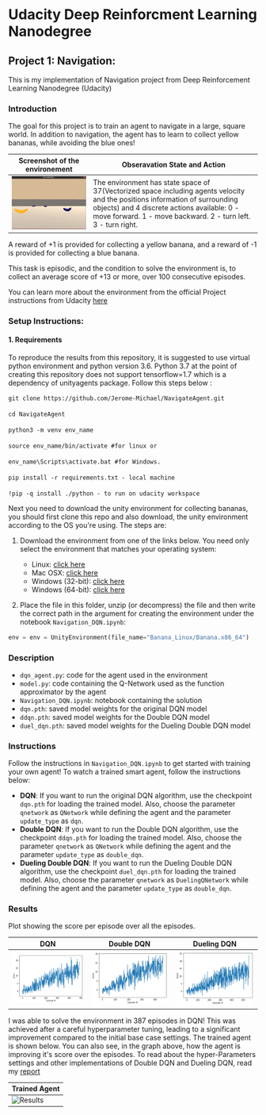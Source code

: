 # Udacity Deep Reinforcment Learning Nanodegree 
## Project 1: Navigation:
 This is my implementation of Navigation project from Deep Reinforcement Learning Nanodegree (Udacity)

### Introduction

The goal for this project is to train an agent to navigate in a large, square world. In addition to navigation, the agent has to learn to collect yellow bananas, while avoiding the blue ones! 

| Screenshot of the environement | Obseravation State and Action  |
|---------------|-----------------|
|![ScreenShot](./Results/EnvironmentIntro.png)      | The environment has state space of 37(Vectorized space including agents velocity and the positions information of surrounding objects) and 4 discrete actions available: 0 - move forward. 1 - move backward. 2 - turn left. 3 - turn right.|

A reward of +1 is provided for collecting a yellow banana, and a reward of -1 is provided for collecting a blue banana.  

This task is episodic, and the condition to solve the environment is, to collect an average score of +13 or more, over 100 consecutive episodes.

You can learn more about the environment from the official Project instructions from Udacity [here](https://github.com/udacity/deep-reinforcement-learning/tree/master/p1_navigation)

### Setup Instructions:
#### 1. Requirements

To reproduce the results from this repository, it is suggested to use virtual python environment and python version 3.6. Python 3.7 at the point of creating this repository does not support tensorflow=1.7 which is a dependency of unityagents package. Follow this steps below :

```
git clone https://github.com/Jerome-Michael/NavigateAgent.git

cd NavigateAgent

python3 -m venv env_name

source env_name/bin/activate #for linux or

env_name\Scripts\activate.bat #for Windows.

pip install -r requirements.txt - local machine

!pip -q install ./python - to run on udacity workspace 

 ```
 
Next you need to download the unity environment for collecting bananas, you should first clone this repo and also download, the unity environment according to the OS you're using. The steps are:

1. Download the environment from one of the links below.  You need only select the environment that matches your operating system:
    - Linux: [click here](https://s3-us-west-1.amazonaws.com/udacity-drlnd/P1/Banana/Banana_Linux.zip)
    - Mac OSX: [click here](https://s3-us-west-1.amazonaws.com/udacity-drlnd/P1/Banana/Banana.app.zip)
    - Windows (32-bit): [click here](https://s3-us-west-1.amazonaws.com/udacity-drlnd/P1/Banana/Banana_Windows_x86.zip)
    - Windows (64-bit): [click here](https://s3-us-west-1.amazonaws.com/udacity-drlnd/P1/Banana/Banana_Windows_x86_64.zip)
    
2. Place the file in this folder, unzip (or decompress) the file and then write the correct path in the argument for creating the environment under the notebook `Navigation_DQN.ipynb`:

```python
env = env = UnityEnvironment(file_name="Banana_Linux/Banana.x86_64")

```    
### Description

- `dqn_agent.py`: code for the agent used in the environment
- `model.py`: code containing the Q-Network used as the function approximator by the agent
- `Navigation_DQN.ipynb`: notebook containing the solution
- `dqn.pth`: saved model weights for the original DQN model
- `ddqn.pth`: saved model weights for the Double DQN model
- `duel_dqn.pth`: saved model weights for the Dueling Double DQN model

### Instructions

Follow the instructions in `Navigation_DQN.ipynb` to get started with training your own agent! 
To watch a trained smart agent, follow the instructions below:

- **DQN**: If you want to run the original DQN algorithm, use the checkpoint `dqn.pth` for loading the trained model. Also, choose the parameter `qnetwork` as `QNetwork` while defining the agent and the parameter `update_type` as `dqn`.
- **Double DQN**: If you want to run the Double DQN algorithm, use the checkpoint `ddqn.pth` for loading the trained model. Also, choose the parameter `qnetwork` as `QNetwork` while defining the agent and the parameter `update_type` as `double_dqn`.
- **Dueling Double DQN**: If you want to run the Dueling Double DQN algorithm, use the checkpoint `duel_dqn.pth` for loading the trained model. Also, choose the parameter `qnetwork` as `DuelingQNetwork` while defining the agent and the parameter `update_type` as `double_dqn`.

### Results

Plot showing the score per episode over all the episodes.

| DQN | Double DQN | Dueling DQN |
:-------------------------:|:-------------------------:|:-------------------------:
![dqn-scores](https://github.com/Jerome-Michael/NavigateAgent/blob/master/Results/DQN.png) |  ![double dqn-scores](https://github.com/Jerome-Michael/NavigateAgent/blob/master/Results/Double%20DQN.png) | ![dueling-double-dqn-scores](https://github.com/Jerome-Michael/NavigateAgent/blob/master/Results/Dueling%20DQN.png) 

I was able to solve the environment in 387 episodes in DQN! This was achieved after a careful hyperparameter tuning, leading to a significant improvement compared to the initial base case settings. The trained agent is shown below. You can also see, in the graph above, how the agent is improving it's score over the episodes. To read about the hyper-Parameters settings and other implementations of Double DQN and Dueling DQN, read my [report](./Report.pdf)


| Trained Agent |
|---------------|
|![Results](./Results/trained_agent.gif) | 


